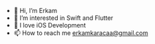 - 👋 Hi, I’m Erkam
- 👀 I’m interested in Swift and Flutter
- 🌱 I love iOS Development
- 📫 How to reach me erkamkaracaa@gmail.com

<!---
rkmkrc/rkmkrc is a ✨ special ✨ repository because its `README.md` (this file) appears on your GitHub profile.
You can click the Preview link to take a look at your changes.
--->
